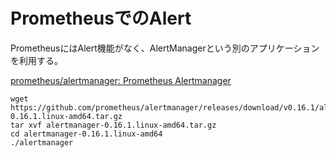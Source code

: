 # PrometheusでのAlert

PrometheusにはAlert機能がなく、AlertManagerという別のアプリケーションを利用する。

[prometheus/alertmanager: Prometheus Alertmanager](https://github.com/prometheus/alertmanager)

```plan
wget https://github.com/prometheus/alertmanager/releases/download/v0.16.1/alertmanager-0.16.1.linux-amd64.tar.gz
tar xvf alertmanager-0.16.1.linux-amd64.tar.gz
cd alertmanager-0.16.1.linux-amd64
./alertmanager
```